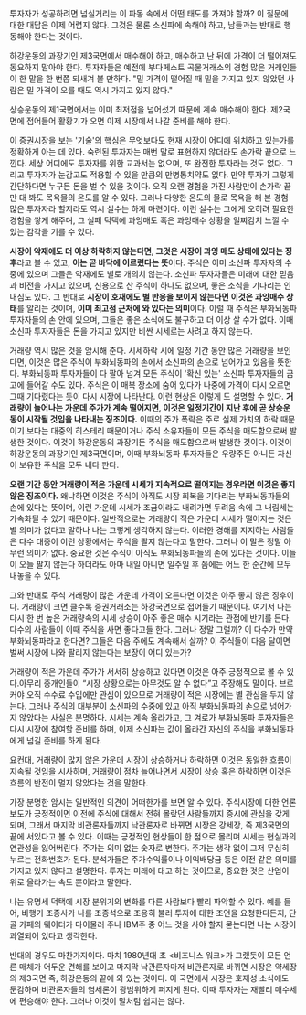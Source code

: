 투자자가 성공하려면 넘실거리는 이 파동 속에서 어떤 태도를 가져야 할까? 이 질문에 대한 대답은 이제 어렵지 않다. 그것은 물론 소신파에 속해야 하고, 남들과는 반대로 행동해야 한다는 것이다.

하강운동의 과장기인 제3국면에서 매수해야 하고, 매수하고 난 뒤에 가격이 더 떨어져도 동요하지 말아야 한다. 투자자들은 예전에 부다페스트 곡물거래소의 경험 많은 거래인들이 한 말을 한 번쯤 되새겨 볼 만하다. "밀 가격이 떨어질 때 밀을 가지고 있지 않았던 사람은 밀 가격이 오를 때도 역시 가지고 있지 않다."

상승운동의 제1국면에서는 이미 최저점을 넘어섰기 때문에 계속 매수해야 한다. 제2국면에 접어들어 활황기가 오면 이제 시장에서 나갈 준비를 해야 한다.

이 증권시장을 보는 '기술'의 핵심은 무엇보다도 현재 시장이 어디에 위치하고 있는가를 정확하게 아는 데 있다. 숙련된 투자자는 매번 말로 표현하지 않더라도 손가락 끝으로 느낀다. 세상 어디에도 투자자를 위한 교과서는 없으며, 또 완전한 투자라는 것도 없다. 그리고 투자자가 눈감고도 적용할 수 있을 만큼의 만병통치약도 없다. 만약 투자가 그렇게 간단하다면 누구든 돈을 벌 수 있을 것이다. 오직 오랜 경험을 가진 사람만이 손가락 끝만 대 봐도 목욕물의 온도를 알 수 있다. 그러나 다양한 온도의 물로 목욕을 해 본 경험 많은 투자자라 할지라도 역시 실수는 하게 마련이다. 이런 실수는 그에게 오히려 필요한 경험을 쌓게 해주며, 그 실패 덕택에 과잉매도 혹은 과잉매수 상황을 일찌감치 느낄 수 있는 감각을 기를 수 있다.

**시장이 악재에도 더 이상 하락하지 않는다면, 그것은 시장이 과잉 매도 상태에 있다는 징후**라고 볼 수 있고, **이는 곧 바닥에 이르렀다는 뜻**이다. 주식은 이미 소신파 투자자의 수중에 있으며 그들은 악재에도 별로 개의치 않는다. 소신파 투자자들은 미래에 대한 믿음과 비전을 가지고 있으며, 신용으로 산 주식이 하나도 없으며, 좋은 소식을 기다리는 인내심도 있다. 그 반대로 **시장이 호재에도 별 반응을 보이지 않는다면 이것은 과잉매수 상태**를 알리는 것이며, **이미 최고점 근처에 와 있다는 의미**이다. 이럴 때 주식은 부화뇌동파 투자자들의 손 안에 있으며, 그들은 좋은 소식에도 불구하고 더 이상 살 수가 없다. 이때 소신파 투자자들은 돈을 가지고 있지만 비싼 시세로는 사려고 하지 않는다.

거래량 역시 많은 것을 암시해 준다. 시세하락 시에 일정 기간 동안 많은 거래량을 보인다면, 이것은 많은 주식이 부화뇌동파의 손에서 소신파의 손으로 넘어가고 있음을 뜻한다. 부화뇌동파 투자자들이 다 팔아 넘겨 모든 주식이 '확신 있는' 소신파 투자자들의 금고에 들어갈 수도 있다. 주식은 이 매복 장소에 숨어 있다가 나중에 가격이 다시 오르면 그때 기다렸다는 듯이 다시 시장에 나타난다. 이런 현상은 이렇게 도 설명할 수 있다. **거래량이 늘어나는 가운데 주가가 계속 떨어지면, 이것은 일정기간이 지난 후에 곧 상승운동이 시작될 것임을 나타내는 징조이다.** 이때의 주가 폭락은 주로 실제 가치의 하락 때문이기 보다는 대중의 히스테리 때문이거나 주식 소유자들이 모든 주식을 매도함으로써 발생한 것이다. 이것이 하강운동의 과장기든 주식을 매도함으로써 발생한 것이다. 이것이 하강운동의 과장기인 제3국면이며, 이때 부화뇌동파 투자자들은 우량주든 아니든 자신이 보유한 주식을 모두 내다 판다.

**오랜 기간 동안 거래량이 적은 가운데 시세가 지속적으로 떨어지는 경우라면 이것은 좋지 않은 징조이다.** 왜냐하면 이것은 주식이 아직도 시장 회복을 기다리는 부화뇌동파들의 손에 있다는 뜻이며, 이런 가운데 시세가 조금이라도 내려가면 두려움 속에 그 내림세는 가속화될 수 있기 때문이다. 일반적으로는 거래량이 적은 가운데 시세가 떨어지는 것은 별 의미가 없다고 말하나 나는 그렇게 생각하지 않는다. 이러한 경해를 지지하는 사람들은 다수 대중이 이런 상황에서는 주식을 팔지 않는다고 말한다. 그러나 이 말은 정말 아무런 의미가 없다. 중요한 것은 주식이 아직도 부화뇌동파들의 손에 있다는 것이다. 이들이 오늘 팔지 않는다 하더라도 아마 내일 아니면 일주일 후 쯤에는 어느 한 순간에 모두 내놓을 수 있다.

그와 반대로 주식 거래량이 많은 가운데 가격이 오른다면 이것은 아주 좋지 않은 징후이다. 거래량이 크면 클수록 증권거래소는 하강국면으로 접어들기 때문이다. 여기서 나는 다시 한 번 높은 거래량속의 시세 상승이 아주 좋은 매수 시기라는 관점에 반기를 든다. 다수의 사람들이 이때 주식을 사면 좋다고들 한다. 그러나 정말 그럴까? 이 다수가 만약 부화뇌동파라고 한다면? 그들은 다음 주에도 계속해서 살까? 이 주식들이 다음 달이면 벌써 시장에 나와 팔리지 않는다는 보장이 어디 있는가?

거래량이 적은 가운데 주가가 서서히 상승하고 있다면 이것은 아주 긍정적으로 볼 수 있다.아무리 중개인들이 “시장 상황으로는 아무것도 알 수 없다”고 주장해도 말이다. 브로커야 오직 수수료 수입에만 관심이 있으므로 거래량이 적은 시장에는 별 관심을 두지 않는다. 그러나 주식의 대부분이 소신파의 수중에 있고 아직 부화뇌동파의 손으로 넘어가지 않았다는 사실은 분명하다. 시세는 계속 올라가고, 그 겨로가 부화뇌동파 투자자들은 다시 시장에 참여할 준비를 하며, 이제 소신파는 값이 올라간 자신의 주식을 부화뇌동파에게 넘길 준비를 하게 된다.

요컨대, 거래량이 많지 않은 가운데 시장이 상승하거나 하락하면 이것은 동일한 흐름이 지속될 것임을 시사하며, 거래량이 점차 늘어나면서 시장이 상승 혹은 하락하면 이것은 흐름의 반전이 멀지 않았다는 것을 말한다.

가장 분명한 암시는 일반적인 의견이 어떠한가를 보면 알 수 있다. 주식시장에 대한 언론 보도가 긍정적이면 이전에 주식에 대해서 전혀 몰랐던 사람들까지 증시에 관심을 갖게 되며, 그래서 마지막 비관론자들까지 낙관론자로 바뀌면 시장은 강세장, 즉 제3국면의 끝에 서있다고 볼 수 있다. 이때는 긍정적인 현상들이 한 점으로 몰리며 시세는 현실과의 연관성을 잃어버린다. 주가는 의미 없는 숫자로 변한다. 주가는 생각 없이 그저 무심히 누르는 전화번호가 된다. 분석가들은 주가수익률이나 이익배당금 등은 이전 같은 의미를 가지고 있지 않다고 설명한다. 투자는 미래에 대고 하는 것이므로, 중요한 것은 산업이 위로 올라가는 속도 뿐이라고 말한다.

나는 유명세 덕택에 시장 분위기의 변화를 다른 사람보다 빨리 파악할 수 있다. 예를 들어, 비행기 조종사가 나를 조종석으로 조용히 불러 투자에 대한 조언을 요청한다든지, 단골 카페의 웨이터가 다이물러 주나 IBM주 중 어느 것을 사야 할지 묻는다면 나는 시장이 과열되어 있다고 생각한다.

반대의 경우도 마찬가지이다. 마치 1980년대 초 <비즈니스 워크>가 그랬듯이 모든 언론 매체가 어두운 견해를 보이고 마지막 낙관론자마저 비관론자로 바뀌면 시장은 약세장의 제3국면 즉, 하강운동의 끝에 와 있는 것이다. 이 국면에서 시장은 호재성 소식에도 둔감하며 비관론자들의 염세론이 광범위하게 퍼지게 된다. 이때 투자자는 재빨리 매수세에 편승해야 한다. 그러나 이것이 말처럼 쉽지는 않다.